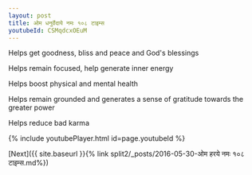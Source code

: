 ```yaml
---
layout: post
title: ओम धनुर्वेदाये नमः १०८ टाइम्स
youtubeId: CSMqdcxOEuM
---
```

 
 
Helps get goodness, bliss and peace and God's blessings
 
Helps remain focused, help generate inner energy 
 
Helps boost physical and mental health 
 
Helps remain grounded and generates a sense of gratitude towards the greater power 
 
Helps reduce bad karma
 
 
 
 


{% include youtubePlayer.html id=page.youtubeId %}
 
[Next]({{ site.baseurl }}{% link  split2/_posts/2016-05-30-ओम हरये नमः १०८ टाइम्स.md%})
 
